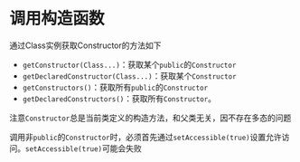 # 调用构造函数

通过Class实例获取Constructor的方法如下

- `getConstructor(Class...)`：获取某个`public`的`Constructor`
- `getDeclaredConstructor(Class...)`：获取某个`Constructor`
- `getConstructors()`：获取所有`public`的`Constructor`
- `getDeclaredConstructors()`：获取所有`Constructor`。

注意`Constructor`总是当前类定义的构造方法，和父类无关，因不存在多态的问题

调用非`public`的`Constructor`时，必须首先通过`setAccessible(true)`设置允许访问。`setAccessible(true)`可能会失败